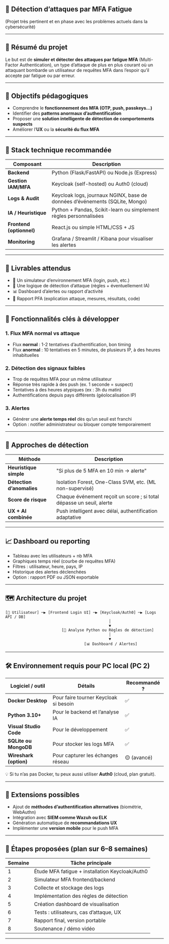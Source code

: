 
## 🔐 **Détection d’attaques par MFA Fatigue**

(Projet très pertinent et en phase avec les problèmes actuels dans la cybersécurité)

---

## 🧠 **Résumé du projet**

Le but est de **simuler et détecter des attaques par fatigue MFA** (Multi-Factor Authentication), un type d’attaque de plus en plus courant où un attaquant bombarde un utilisateur de requêtes MFA dans l’espoir qu’il accepte par fatigue ou par erreur.

---

## 🎯 **Objectifs pédagogiques**

* Comprendre le **fonctionnement des MFA (OTP, push, passkeys…)**
* Identifier des **patterns anormaux d’authentification**
* Proposer une **solution intelligente de détection de comportements suspects**
* Améliorer l’**UX** ou la **sécurité du flux MFA**

---

## 🧰 **Stack technique recommandée**

| Composant                | Description                                                                 |
| ------------------------ | --------------------------------------------------------------------------- |
| **Backend**              | Python (Flask/FastAPI) ou Node.js (Express)                                 |
| **Gestion IAM/MFA**      | Keycloak (self-hosted) ou Auth0 (cloud)                                     |
| **Logs & Audit**         | Keycloak logs, journaux NGINX, base de données d’événements (SQLite, Mongo) |
| **IA / Heuristique**     | Python + Pandas, Scikit-learn ou simplement règles personnalisées           |
| **Frontend (optionnel)** | React.js ou simple HTML/CSS + JS                                            |
| **Monitoring**           | Grafana / Streamlit / Kibana pour visualiser les alertes                    |

---

## 📂 **Livrables attendus**

* 🔐 Un simulateur d’environnement MFA (login, push, etc.)
* 🧠 Une logique de détection d’attaque (règles + éventuellement IA)
* 📊 Dashboard d’alertes ou rapport d’activité
* 📝 Rapport PFA (explication attaque, mesures, résultats, code)

---

## 🧪 **Fonctionnalités clés à développer**

### 1. **Flux MFA normal vs attaque**

* Flux **normal** : 1-2 tentatives d’authentification, bon timing
* Flux **anormal** : 10 tentatives en 5 minutes, de plusieurs IP, à des heures inhabituelles

### 2. **Détection des signaux faibles**

* Trop de requêtes MFA pour un même utilisateur
* Réponse très rapide à des push (ex. 1 seconde = suspect)
* Tentatives à des heures atypiques (ex : 3h du matin)
* Authentifications depuis pays différents (géolocalisation IP)

### 3. **Alertes**

* Générer une **alerte temps réel** dès qu’un seuil est franchi
* Option : notifier administrateur ou bloquer compte temporairement

---

## 🧠 **Approches de détection**

| Méthode                   | Description                                                          |
| ------------------------- | -------------------------------------------------------------------- |
| **Heuristique simple**    | "Si plus de 5 MFA en 10 min → alerte"                                |
| **Détection d’anomalies** | Isolation Forest, One-Class SVM, etc. (ML non-supervisé)             |
| **Score de risque**       | Chaque événement reçoit un score ; si total dépasse un seuil, alerte |
| **UX + AI combinée**      | Push intelligent avec délai, authentification adaptative             |

---

## 📈 **Dashboard ou reporting**

* Tableau avec les utilisateurs + nb MFA
* Graphiques temps réel (courbe de requêtes MFA)
* Filtres : utilisateur, heure, pays, IP
* Historique des alertes déclenchées
* Option : rapport PDF ou JSON exportable

---

## 🗺️ **Architecture du projet**

```
[🧑 Utilisateur] ─▶ [Frontend Login UI] ─▶ [Keycloak/Auth0] ─▶ [Logs API / DB]
                                              │
                                              ▼
                         [🧠 Analyse Python ou Règles de détection]
                                              │
                                              ▼
                                   [📊 Dashboard / Alertes]
```

---

## 🛠️ **Environnement requis pour PC local (PC 2)**

| Logiciel / outil       | Détails                               | Recommandé ? |
| ---------------------- | ------------------------------------- | ------------ |
| **Docker Desktop**     | Pour faire tourner Keycloak si besoin | ✅            |
| **Python 3.10+**       | Pour le backend et l’analyse IA       | ✅            |
| **Visual Studio Code** | Pour le développement                 | ✅            |
| **SQLite ou MongoDB**  | Pour stocker les logs MFA             | ✅            |
| **Wireshark (option)** | Pour capturer les échanges réseau     | 🟡 (avancé)  |

💡 Si tu n’as pas Docker, tu peux aussi utiliser **Auth0** (cloud, plan gratuit).

---

## 🚀 **Extensions possibles**

* Ajout de **méthodes d’authentification alternatives** (biométrie, WebAuthn)
* Intégration avec **SIEM comme Wazuh ou ELK**
* Génération automatique de **recommandations UX**
* Implémenter une **version mobile** pour le push MFA

---

## 🧩 Étapes proposées (plan sur 6–8 semaines)

| Semaine | Tâche principale                                |
| ------- | ----------------------------------------------- |
| 1       | Étude MFA fatigue + installation Keycloak/Auth0 |
| 2       | Simulateur MFA frontend/backend                 |
| 3       | Collecte et stockage des logs                   |
| 4       | Implémentation des règles de détection          |
| 5       | Création dashboard de visualisation             |
| 6       | Tests : utilisateurs, cas d’attaque, UX         |
| 7       | Rapport final, version portable                 |
| 8       | Soutenance / démo vidéo                         |

---

